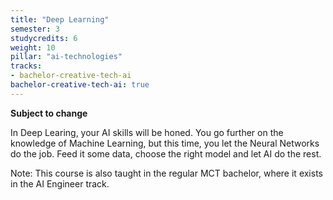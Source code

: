 ```yaml
---
title: "Deep Learning"
semester: 3
studycredits: 6
weight: 10
pillar: "ai-technologies"
tracks:
- bachelor-creative-tech-ai
bachelor-creative-tech-ai: true
---
```


**Subject to change**

In Deep Learing, your AI skills will be honed. You go further on the knowledge of Machine Learning, but this time, you let the Neural Networks do the job.
Feed it some data, choose the right model and let AI do the rest.

Note: This course is also taught in the regular MCT bachelor, where it exists in the AI Engineer track.